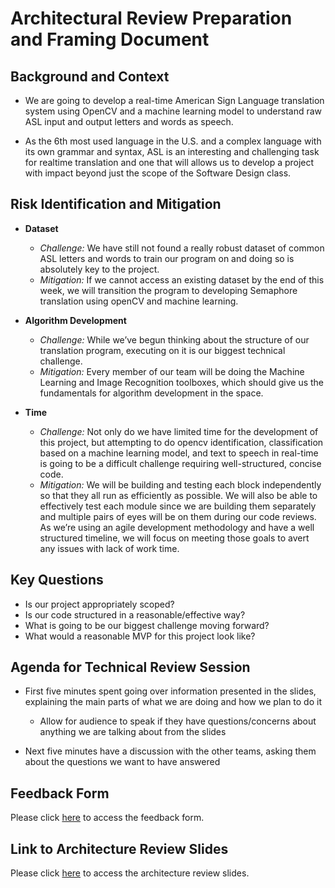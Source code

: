 # Architectural Review Preparation and Framing Document

## Background and Context
* We are going to develop a real-time American Sign Language translation system using OpenCV and a machine learning model to understand raw ASL input and output letters and words as speech.

* As the 6th most used language in the U.S. and a complex language with its own grammar and syntax, ASL is an interesting and challenging task for realtime translation and one that will allows us to develop a project with impact beyond just the scope of the Software Design class.


## Risk Identification and Mitigation
* __Dataset__
  * _Challenge:_ We have still not found a really robust dataset of common ASL letters and words to train our program on and doing so is absolutely key to the project.
  * _Mitigation:_ If we cannot access an existing dataset by the end of this week, we will transition the program to developing Semaphore translation using openCV and machine learning.

* __Algorithm Development__
  * _Challenge:_ While we’ve begun thinking about the structure of our translation program, executing on it is our biggest technical challenge.
  * _Mitigation:_ Every member of our team will be doing the Machine Learning and Image Recognition toolboxes, which should give us the fundamentals for algorithm development in the space.

* __Time__
  * _Challenge:_ Not only do we have limited time for the development of this project, but attempting to do opencv identification, classification based on a machine learning model, and text to speech in real-time is going to be a difficult challenge requiring well-structured, concise code.
  * _Mitigation:_ We will be building and testing each block independently so that they all run as efficiently as possible. We will also be able to effectively test each module since we are building them separately and multiple pairs of eyes will be on them during our code reviews. As we’re using an agile development methodology and have a well structured timeline, we will focus on meeting those goals to avert any issues with lack of work time.

## Key Questions

* Is our project appropriately scoped?
* Is our code structured in a reasonable/effective way?
* What is going to be our biggest challenge moving forward?
* What would a reasonable MVP for this project look like?


## Agenda for Technical Review Session

* First five minutes spent going over information presented in the slides, explaining the main parts of what we are doing and how we plan to do it
  * Allow for audience to speak if they have questions/concerns about anything we are talking about from the slides
  
* Next five minutes have a discussion with the other teams, asking them about the questions we want to have answered

## Feedback Form
Please click [here](https://goo.gl/forms/i2WL2itogclpjAQ63) to access the feedback form.


## Link to Architecture Review Slides
Please click [here](https://docs.google.com/presentation/d/1L78eLBx0aYricjTrItI9goPPDkw8EYZ751lgvj6VXgg/edit?usp=sharing) to access the architecture review slides.

